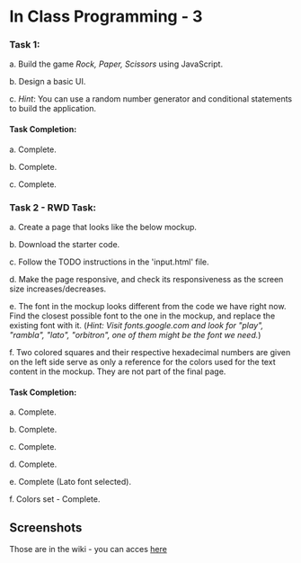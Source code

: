 # In Class Programming - 3

### Task 1:
a. Build the game *Rock, Paper, Scissors* using JavaScript. 

b. Design a basic UI.

c. _Hint_: You can use a random number generator and conditional statements to build the application.

#### Task Completion:
a. Complete.

b. Complete.

c. Complete.

### Task 2 - RWD Task:
a. Create a page that looks like the below mockup.

b. Download the starter code.

c. Follow the TODO instructions in the 'input.html' file.

d. Make the page responsive, and check its responsiveness as the screen size increases/decreases.

e. The font in the mockup looks different from the code we have right now. Find the closest possible font to
the one in the mockup, and replace the existing font with it. (_Hint: Visit fonts.google.com and look for "play",
"rambla", "lato", "orbitron", one of them might be the font we need._)

f. Two colored squares and their respective hexadecimal numbers are given on the left
   side serve as only a reference for the colors used for the text content in the mockup. They are not 
   part of the final page. 
   
#### Task Completion:
a. Complete.

b. Complete.

c. Complete.

d. Complete.

e. Complete (Lato font selected).

f. Colors set - Complete.

## Screenshots
Those are in the wiki - you can acces [here](https://github.com/c-swa/icp-3/wiki)